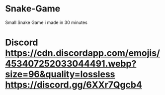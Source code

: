 # Snake-Game
Small Snake Game i made in 30 minutes

# Discord https://cdn.discordapp.com/emojis/453407252033044491.webp?size=96&quality=lossless https://discord.gg/6XXr7Qgcb4
